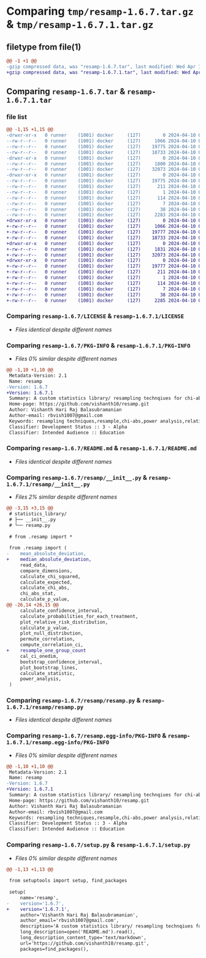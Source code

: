 # Comparing `tmp/resamp-1.6.7.tar.gz` & `tmp/resamp-1.6.7.1.tar.gz`

## filetype from file(1)

```diff
@@ -1 +1 @@
-gzip compressed data, was "resamp-1.6.7.tar", last modified: Wed Apr 10 05:18:07 2024, max compression
+gzip compressed data, was "resamp-1.6.7.1.tar", last modified: Wed Apr 10 05:52:22 2024, max compression
```

## Comparing `resamp-1.6.7.tar` & `resamp-1.6.7.1.tar`

### file list

```diff
@@ -1,15 +1,15 @@
-drwxr-xr-x   0 runner    (1001) docker     (127)        0 2024-04-10 05:18:07.493957 resamp-1.6.7/
--rw-r--r--   0 runner    (1001) docker     (127)     1066 2024-04-10 05:18:03.000000 resamp-1.6.7/LICENSE
--rw-r--r--   0 runner    (1001) docker     (127)    19775 2024-04-10 05:18:07.493957 resamp-1.6.7/PKG-INFO
--rw-r--r--   0 runner    (1001) docker     (127)    18733 2024-04-10 05:18:03.000000 resamp-1.6.7/README.md
-drwxr-xr-x   0 runner    (1001) docker     (127)        0 2024-04-10 05:18:07.493957 resamp-1.6.7/resamp/
--rw-r--r--   0 runner    (1001) docker     (127)     1800 2024-04-10 05:18:03.000000 resamp-1.6.7/resamp/__init__.py
--rw-r--r--   0 runner    (1001) docker     (127)    32073 2024-04-10 05:18:03.000000 resamp-1.6.7/resamp/resamp.py
-drwxr-xr-x   0 runner    (1001) docker     (127)        0 2024-04-10 05:18:07.493957 resamp-1.6.7/resamp.egg-info/
--rw-r--r--   0 runner    (1001) docker     (127)    19775 2024-04-10 05:18:07.000000 resamp-1.6.7/resamp.egg-info/PKG-INFO
--rw-r--r--   0 runner    (1001) docker     (127)      211 2024-04-10 05:18:07.000000 resamp-1.6.7/resamp.egg-info/SOURCES.txt
--rw-r--r--   0 runner    (1001) docker     (127)        1 2024-04-10 05:18:07.000000 resamp-1.6.7/resamp.egg-info/dependency_links.txt
--rw-r--r--   0 runner    (1001) docker     (127)      114 2024-04-10 05:18:07.000000 resamp-1.6.7/resamp.egg-info/requires.txt
--rw-r--r--   0 runner    (1001) docker     (127)        7 2024-04-10 05:18:07.000000 resamp-1.6.7/resamp.egg-info/top_level.txt
--rw-r--r--   0 runner    (1001) docker     (127)       38 2024-04-10 05:18:07.493957 resamp-1.6.7/setup.cfg
--rw-r--r--   0 runner    (1001) docker     (127)     2283 2024-04-10 05:18:03.000000 resamp-1.6.7/setup.py
+drwxr-xr-x   0 runner    (1001) docker     (127)        0 2024-04-10 05:52:22.521812 resamp-1.6.7.1/
+-rw-r--r--   0 runner    (1001) docker     (127)     1066 2024-04-10 05:52:18.000000 resamp-1.6.7.1/LICENSE
+-rw-r--r--   0 runner    (1001) docker     (127)    19777 2024-04-10 05:52:22.517812 resamp-1.6.7.1/PKG-INFO
+-rw-r--r--   0 runner    (1001) docker     (127)    18733 2024-04-10 05:52:18.000000 resamp-1.6.7.1/README.md
+drwxr-xr-x   0 runner    (1001) docker     (127)        0 2024-04-10 05:52:22.517812 resamp-1.6.7.1/resamp/
+-rw-r--r--   0 runner    (1001) docker     (127)     1831 2024-04-10 05:52:18.000000 resamp-1.6.7.1/resamp/__init__.py
+-rw-r--r--   0 runner    (1001) docker     (127)    32073 2024-04-10 05:52:18.000000 resamp-1.6.7.1/resamp/resamp.py
+drwxr-xr-x   0 runner    (1001) docker     (127)        0 2024-04-10 05:52:22.517812 resamp-1.6.7.1/resamp.egg-info/
+-rw-r--r--   0 runner    (1001) docker     (127)    19777 2024-04-10 05:52:22.000000 resamp-1.6.7.1/resamp.egg-info/PKG-INFO
+-rw-r--r--   0 runner    (1001) docker     (127)      211 2024-04-10 05:52:22.000000 resamp-1.6.7.1/resamp.egg-info/SOURCES.txt
+-rw-r--r--   0 runner    (1001) docker     (127)        1 2024-04-10 05:52:22.000000 resamp-1.6.7.1/resamp.egg-info/dependency_links.txt
+-rw-r--r--   0 runner    (1001) docker     (127)      114 2024-04-10 05:52:22.000000 resamp-1.6.7.1/resamp.egg-info/requires.txt
+-rw-r--r--   0 runner    (1001) docker     (127)        7 2024-04-10 05:52:22.000000 resamp-1.6.7.1/resamp.egg-info/top_level.txt
+-rw-r--r--   0 runner    (1001) docker     (127)       38 2024-04-10 05:52:22.521812 resamp-1.6.7.1/setup.cfg
+-rw-r--r--   0 runner    (1001) docker     (127)     2285 2024-04-10 05:52:18.000000 resamp-1.6.7.1/setup.py
```

### Comparing `resamp-1.6.7/LICENSE` & `resamp-1.6.7.1/LICENSE`

 * *Files identical despite different names*

### Comparing `resamp-1.6.7/PKG-INFO` & `resamp-1.6.7.1/PKG-INFO`

 * *Files 0% similar despite different names*

```diff
@@ -1,10 +1,10 @@
 Metadata-Version: 2.1
 Name: resamp
-Version: 1.6.7
+Version: 1.6.7.1
 Summary: A custom statistics library/ resampling technqiues for chi-abs, boostrapting analysis and other statistical functions.
 Home-page: https://github.com/vishanth10/resamp.git
 Author: Vishanth Hari Raj Balasubramanian
 Author-email: rbvish1007@gmail.com
 Keywords: resampling techniques,resample,chi-abs,power analysis,relative risk,statistics,resampling chi-abs analysis
 Classifier: Development Status :: 3 - Alpha
 Classifier: Intended Audience :: Education
```

### Comparing `resamp-1.6.7/README.md` & `resamp-1.6.7.1/README.md`

 * *Files identical despite different names*

### Comparing `resamp-1.6.7/resamp/__init__.py` & `resamp-1.6.7.1/resamp/__init__.py`

 * *Files 2% similar despite different names*

```diff
@@ -3,15 +3,15 @@
 # statistics_library/
 # ├── __init__.py
 # └── resamp.py
 
 # from .resamp import *
 
 from .resamp import (
-    mean_absolute_deviation,
+    median_absolute_deviation,
     read_data,
     compare_dimensions,
     calculate_chi_squared,
     calculate_expected,
     calculate_chi_abs,
     chi_abs_stat,
     calculate_p_value,
@@ -26,14 +26,15 @@
     calculate_confidence_interval,
     calculate_probabilities_for_each_treatment,
     plot_relative_risk_distribution,
     calculate_p_value,
     plot_null_distribution,
     permute_correlation,
     compute_correlation_ci,
+    resample_one_group_count
     cal_ci_onedim,
     bootstrap_confidence_interval,
     plot_bootstrap_lines,
     calculate_statistic,
     power_analysis,
 )
```

### Comparing `resamp-1.6.7/resamp/resamp.py` & `resamp-1.6.7.1/resamp/resamp.py`

 * *Files identical despite different names*

### Comparing `resamp-1.6.7/resamp.egg-info/PKG-INFO` & `resamp-1.6.7.1/resamp.egg-info/PKG-INFO`

 * *Files 0% similar despite different names*

```diff
@@ -1,10 +1,10 @@
 Metadata-Version: 2.1
 Name: resamp
-Version: 1.6.7
+Version: 1.6.7.1
 Summary: A custom statistics library/ resampling technqiues for chi-abs, boostrapting analysis and other statistical functions.
 Home-page: https://github.com/vishanth10/resamp.git
 Author: Vishanth Hari Raj Balasubramanian
 Author-email: rbvish1007@gmail.com
 Keywords: resampling techniques,resample,chi-abs,power analysis,relative risk,statistics,resampling chi-abs analysis
 Classifier: Development Status :: 3 - Alpha
 Classifier: Intended Audience :: Education
```

### Comparing `resamp-1.6.7/setup.py` & `resamp-1.6.7.1/setup.py`

 * *Files 0% similar despite different names*

```diff
@@ -1,13 +1,13 @@
 
 from setuptools import setup, find_packages
 
 setup(
     name='resamp',
-    version='1.6.7',
+    version='1.6.7.1',
     author='Vishanth Hari Raj Balasubramanian',
     author_email='rbvish1007@gmail.com',
     description='A custom statistics library/ resampling technqiues for chi-abs, boostrapting analysis and other statistical functions.',
     long_description=open('README.md').read(),
     long_description_content_type='text/markdown',
     url='https://github.com/vishanth10/resamp.git',
     packages=find_packages(),
```

